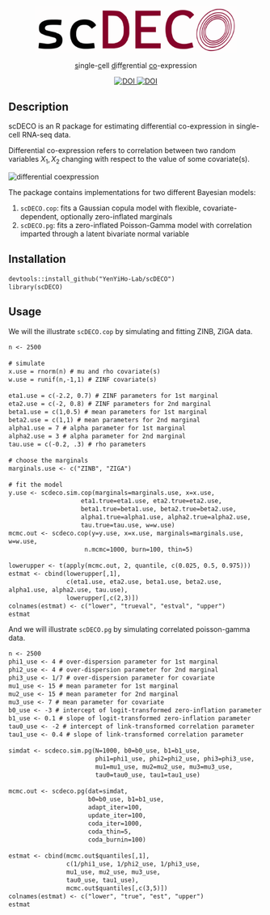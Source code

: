 <p align="center">
  <img src="./images/scdeco_logo.svg" alt="scDECO logo" width="400">
</p>

<p align="center">
  <align="center"><ins>s</ins>ingle-<ins>c</ins>ell <ins>d</ins>iff<ins>e</ins>rential <ins>co</ins>-expression
</p>

<div align="center">
  <a href="https://doi.org/10.1111/biom.13701">
    <img src="https://img.shields.io/badge/DOI-doi.org%2F10.1111%2Fbiom.13701-blue" alt="DOI">
  </a>
  <a href="https://doi.org/10.1111/biom.13457">
    <img src="https://img.shields.io/badge/DOI-doi.org%2F10.1111%2Fbiom.13457-blue" alt="DOI">
  </a>
</div>





## Description

scDECO is an R package for estimating differential co-expression in single-cell RNA-seq data. 

Differential co-expression refers to correlation between two random variables $X_1, X_2$ changing with respect to the value of some covariate(s). 

<img src="images/dynamic_corr_plot.svg" alt="differential coexpression" width="700">


The package contains implementations for two different Bayesian models:
1. `scDECO.cop`: fits a Gaussian copula model with flexible, covariate-dependent, optionally zero-inflated marginals
2. `scDECO.pg`: fits a zero-inflated Poisson-Gamma model with correlation imparted through a latent bivariate normal variable


## Installation

```{r, eval=FALSE, message=FALSE, warning=FALSE}
devtools::install_github("YenYiHo-Lab/scDECO")
library(scDECO)
```

## Usage

We will the illustrate `scDECO.cop` by simulating and fitting ZINB, ZIGA data.

```{r}
n <- 2500

# simulate 
x.use = rnorm(n) # mu and rho covariate(s)
w.use = runif(n,-1,1) # ZINF covariate(s)

eta1.use = c(-2.2, 0.7) # ZINF parameters for 1st marginal
eta2.use = c(-2, 0.8) # ZINF parameters for 2nd marginal
beta1.use = c(1,0.5) # mean parameters for 1st marginal
beta2.use = c(1,1) # mean parameters for 2nd marginal
alpha1.use = 7 # alpha parameter for 1st marginal
alpha2.use = 3 # alpha parameter for 2nd marginal
tau.use = c(-0.2, .3) # rho parameters

# choose the marginals
marginals.use <- c("ZINB", "ZIGA")

# fit the model
y.use <- scdeco.sim.cop(marginals=marginals.use, x=x.use,
                    eta1.true=eta1.use, eta2.true=eta2.use,
                    beta1.true=beta1.use, beta2.true=beta2.use,
                    alpha1.true=alpha1.use, alpha2.true=alpha2.use,
                    tau.true=tau.use, w=w.use)
mcmc.out <- scdeco.cop(y=y.use, x=x.use, marginals=marginals.use, w=w.use,
                     n.mcmc=1000, burn=100, thin=5)

lowerupper <- t(apply(mcmc.out, 2, quantile, c(0.025, 0.5, 0.975)))
estmat <- cbind(lowerupper[,1],
                c(eta1.use, eta2.use, beta1.use, beta2.use, alpha1.use, alpha2.use, tau.use),
                lowerupper[,c(2,3)])
colnames(estmat) <- c("lower", "trueval", "estval", "upper")
estmat

```

And we will illustrate `scDECO.pg` by simulating correlated poisson-gamma data.

```{r}
n <- 2500
phi1_use <- 4 # over-dispersion parameter for 1st marginal
phi2_use <- 4 # over-dispersion parameter for 2nd marginal
phi3_use <- 1/7 # over-dispersion parameter for covariate
mu1_use <- 15 # mean parameter for 1st marginal
mu2_use <- 15 # mean parameter for 2nd marginal
mu3_use <- 7 # mean parameter for covariate
b0_use <- -3 # intercept of logit-transformed zero-inflation parameter
b1_use <- 0.1 # slope of logit-transformed zero-inflation parameter
tau0_use <- -2 # intercept of link-transformed correlation parameter
tau1_use <- 0.4 # slope of link-transformed correlation parameter

simdat <- scdeco.sim.pg(N=1000, b0=b0_use, b1=b1_use,
                        phi1=phi1_use, phi2=phi2_use, phi3=phi3_use,
                        mu1=mu1_use, mu2=mu2_use, mu3=mu3_use,
                        tau0=tau0_use, tau1=tau1_use)

mcmc.out <- scdeco.pg(dat=simdat,
                      b0=b0_use, b1=b1_use,
                      adapt_iter=100,
                      update_iter=100,
                      coda_iter=1000,
                      coda_thin=5,
                      coda_burnin=100)

estmat <- cbind(mcmc.out$quantiles[,1],
                c(1/phi1_use, 1/phi2_use, 1/phi3_use,
                mu1_use, mu2_use, mu3_use,
                tau0_use, tau1_use),
                mcmc.out$quantiles[,c(3,5)])
colnames(estmat) <- c("lower", "true", "est", "upper")
estmat

```








